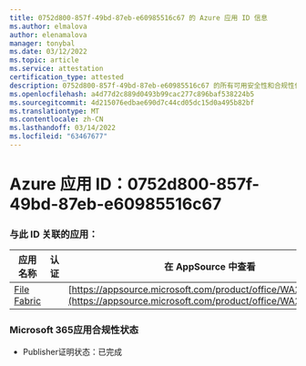 ```yaml
---
title: 0752d800-857f-49bd-87eb-e60985516c67 的 Azure 应用 ID 信息
ms.author: elmalova
author: elenamalova
manager: tonybal
ms.date: 03/12/2022
ms.topic: article
ms.service: attestation
certification_type: attested
description: 0752d800-857f-49bd-87eb-e60985516c67 的所有可用安全性和合规性信息。
ms.openlocfilehash: a4d77d2c889d0493b99cac277c896baf538224b5
ms.sourcegitcommit: 4d215076edbae690d7c44cd05dc15d0a495b82bf
ms.translationtype: MT
ms.contentlocale: zh-CN
ms.lasthandoff: 03/14/2022
ms.locfileid: "63467677"
---
```

# <a name="azure-app-id-0752d800-857f-49bd-87eb-e60985516c67"></a>Azure 应用 ID：0752d800-857f-49bd-87eb-e60985516c67


### <a name="apps-associated-with-this-id"></a>与此 ID 关联的应用：
| **应用名称** | **认证** | **在 AppSource 中查看** |
|--------------|---------------|-----------------------|
| [File Fabric](../forward/WA200003017) |  | [https://appsource.microsoft.com/product/office/WA200003017](https://appsource.microsoft.com/product/office/WA200003017) |

### <a name="microsoft-365-app-compliance-status"></a>Microsoft 365应用合规性状态
- Publisher证明状态：已完成
